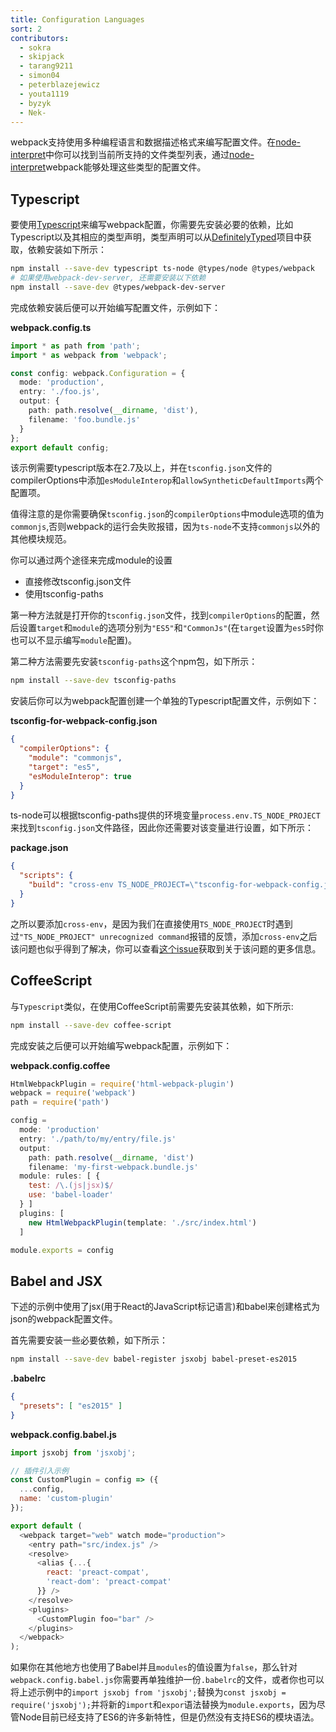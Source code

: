```yaml
---
title: Configuration Languages
sort: 2
contributors:
  - sokra
  - skipjack
  - tarang9211
  - simon04
  - peterblazejewicz
  - youta1119
  - byzyk
  - Nek-
---
```


webpack支持使用多种编程语言和数据描述格式来编写配置文件。在[node-interpret](https://github.com/gulpjs/interpret)中你可以找到当前所支持的文件类型列表，通过[node-interpret](https://github.com/gulpjs/interpret)webpack能够处理这些类型的配置文件。

## Typescript  

要使用[Typescript](https://www.typescriptlang.org/)来编写webpack配置，你需要先安装必要的依赖，比如Typescript以及其相应的类型声明，类型声明可以从[DefinitelyTyped](https://definitelytyped.org/)项目中获取，依赖安装如下所示：  

```bash
npm install --save-dev typescript ts-node @types/node @types/webpack
# 如果使用webpack-dev-server, 还需要安装以下依赖
npm install --save-dev @types/webpack-dev-server
```  

完成依赖安装后便可以开始编写配置文件，示例如下：  

__webpack.config.ts__ 
```typescript
import * as path from 'path';
import * as webpack from 'webpack';

const config: webpack.Configuration = {
  mode: 'production',
  entry: './foo.js',
  output: {
    path: path.resolve(__dirname, 'dist'),
    filename: 'foo.bundle.js'
  }
};
export default config;
```  

该示例需要typescript版本在2.7及以上，并在`tsconfig.json`文件的compilerOptions中添加`esModuleInterop`和`allowSyntheticDefaultImports`两个配置项。  

值得注意的是你需要确保`tsconfig.json`的`compilerOptions`中module选项的值为`commonjs`,否则webpack的运行会失败报错，因为`ts-node`不支持`commonjs`以外的其他模块规范。  

你可以通过两个途径来完成module的设置
* 直接修改tsconfig.json文件  
* 使用tsconfig-paths 

第一种方法就是打开你的`tsconfig.json`文件，找到`compilerOptions`的配置，然后设置`target`和`module`的选项分别为`"ES5"`和`"CommonJs"`(在`target`设置为`es5`时你也可以不显示编写`module`配置)。  

第二种方法需要先安装`tsconfig-paths`这个npm包，如下所示：
```bash
npm install --save-dev tsconfig-paths
```  

安装后你可以为webpack配置创建一个单独的Typescript配置文件，示例如下：  

__tsconfig-for-webpack-config.json__
```json
{
  "compilerOptions": {
    "module": "commonjs",
    "target": "es5",
    "esModuleInterop": true
  }
}
```  

ts-node可以根据tsconfig-paths提供的环境变量`process.env.TS_NODE_PROJECT`来找到`tsconfig.json`文件路径，因此你还需要对该变量进行设置，如下所示：  

__package.json__
```json
{
  "scripts": {
    "build": "cross-env TS_NODE_PROJECT=\"tsconfig-for-webpack-config.json\" webpack"
  }
}
```  

之所以要添加`cross-env`，是因为我们在直接使用`TS_NODE_PROJECT`时遇到过`"TS_NODE_PROJECT" unrecognized command`报错的反馈，添加`cross-env`之后该问题也似乎得到了解决，你可以查看[这个issue](https://github.com/webpack/webpack.js.org/issues/2733)获取到关于该问题的更多信息。  

## CoffeeScript  

与`Typescript`类似，在使用CoffeeScript前需要先安装其依赖，如下所示:  

```bash
npm install --save-dev coffee-script
```  

完成安装之后便可以开始编写webpack配置，示例如下： 

__webpack.config.coffee__
```js
HtmlWebpackPlugin = require('html-webpack-plugin')
webpack = require('webpack')
path = require('path')

config =
  mode: 'production'
  entry: './path/to/my/entry/file.js'
  output:
    path: path.resolve(__dirname, 'dist')
    filename: 'my-first-webpack.bundle.js'
  module: rules: [ {
    test: /\.(js|jsx)$/
    use: 'babel-loader'
  } ]
  plugins: [
    new HtmlWebpackPlugin(template: './src/index.html')
  ]

module.exports = config
```  

## Babel and JSX  

下述的示例中使用了jsx(用于React的JavaScript标记语言)和babel来创建格式为json的webpack配置文件。  

首先需要安装一些必要依赖，如下所示：  

```bash
npm install --save-dev babel-register jsxobj babel-preset-es2015
```  
__.babelrc__
```json
{
  "presets": [ "es2015" ]
}
```
__webpack.config.babel.js__
```js
import jsxobj from 'jsxobj';

// 插件引入示例
const CustomPlugin = config => ({
  ...config,
  name: 'custom-plugin'
});

export default (
  <webpack target="web" watch mode="production">
    <entry path="src/index.js" />
    <resolve>
      <alias {...{
        react: 'preact-compat',
        'react-dom': 'preact-compat'
      }} />
    </resolve>
    <plugins>
      <CustomPlugin foo="bar" />
    </plugins>
  </webpack>
);
```  

如果你在其他地方也使用了Babel并且`modules`的值设置为`false`，那么针对`webpack.config.babel.js`你需要再单独维护一份`.babelrc`的文件，或者你也可以将上述示例中的`import jsxobj from 'jsxobj';`替换为`const jsxobj = require('jsxobj');`并将新的`import`和`expor`语法替换为`module.exports`，因为尽管Node目前已经支持了ES6的许多新特性，但是仍然没有支持ES6的模块语法。